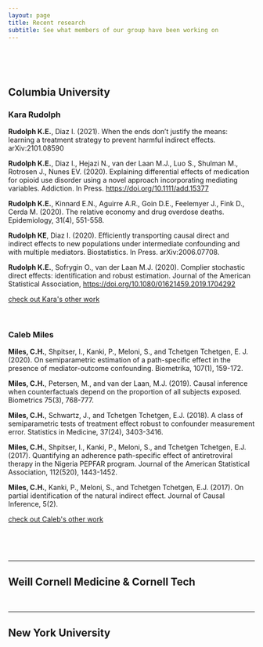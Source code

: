 ```yaml
---
layout: page
title: Recent research
subtitle: See what members of our group have been working on
---
```

  <p>&nbsp;</p>
  <p>&nbsp;</p>
  

## Columbia University

### Kara Rudolph

 
__Rudolph K.E.__, Diaz I. (2021). When the ends don’t justify the means: learning a treatment strategy to prevent harmful indirect effects. arXiv:2101.08590

__Rudolph K.E.__, Diaz I., Hejazi N., van der Laan M.J., Luo S., Shulman M., Rotrosen J., Nunes EV. (2020). Explaining differential effects of medication for opioid use disorder using a novel approach incorporating mediating variables. Addiction. In Press.  https://doi.org/10.1111/add.15377

__Rudolph K.E.__, Kinnard E.N., Aguirre A.R., Goin D.E., Feelemyer J., Fink D., Cerda M. (2020). The relative economy and drug overdose deaths. Epidemiology, 31(4), 551-558.

__Rudolph KE__, Diaz I. (2020). Efficiently transporting causal direct and indirect effects to new populations under intermediate confounding and with multiple mediators. Biostatistics. In Press. arXiv:2006.07708.

__Rudolph K.E.__, Sofrygin O., van der Laan M.J. (2020). Complier stochastic direct effects: identification and robust estimation. Journal of the American Statistical Association, https://doi.org/10.1080/01621459.2019.1704292

[check out Kara's other work](https://scholar.google.com/citations?user=HgmvKuoAAAAJ&hl=en)
  <p>&nbsp;</p>

### Caleb Miles

__Miles, C.H.__, Shpitser, I., Kanki, P., Meloni, S., and Tchetgen Tchetgen, E. J. (2020). On semiparametric estimation of a path-specific effect in the presence of mediator-outcome confounding. Biometrika, 107(1), 159-172.

__Miles, C.H.__, Petersen, M., and van der Laan, M.J. (2019). Causal inference when counterfactuals depend on the proportion of all subjects exposed. Biometrics 75(3), 768-777.

__Miles, C.H.__, Schwartz, J., and Tchetgen Tchetgen, E.J. (2018). A class of semiparametric tests of treatment effect robust to confounder measurement error. Statistics in Medicine, 37(24), 3403-3416.

__Miles, C.H.__, Shpitser, I., Kanki, P., Meloni, S., and Tchetgen Tchetgen, E.J. (2017). Quantifying an adherence path-specific effect of antiretroviral therapy in the Nigeria PEPFAR program. Journal of the American Statistical Association, 112(520), 1443-1452.

__Miles, C.H.__, Kanki, P., Meloni, S., and Tchetgen Tchetgen, E.J. (2017). On partial identification of the natural indirect effect. Journal of Causal Inference, 5(2).

[check out Caleb's other work](https://scholar.google.com/citations?user=qeCLXJYAAAAJ&hl=en)
  <p>&nbsp;</p>

  <p>&nbsp;</p>

---

## Weill Cornell Medicine & Cornell Tech


  <p>&nbsp;</p>

---

## New York University


  <p>&nbsp;</p>

